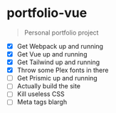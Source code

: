 # portfolio-vue

> Personal portfolio project

* [x] Get Webpack up and running
* [x] Get Vue up and running
* [x] Get Tailwind up and running
* [x] Throw some Plex fonts in there
* [ ] Get Prismic up and running
* [ ] Actually build the site
* [ ] Kill useless CSS
* [ ] Meta tags blargh
